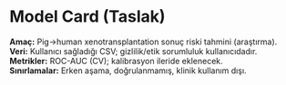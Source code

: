 # Model Card (Taslak)

**Amaç:** Pig→human xenotransplantation sonuç riski tahmini (araştırma).  
**Veri:** Kullanıcı sağladığı CSV; gizlilik/etik sorumluluk kullanıcıdadır.  
**Metrikler:** ROC-AUC (CV); kalibrasyon ileride eklenecek.  
**Sınırlamalar:** Erken aşama, doğrulanmamış, klinik kullanım dışı.
